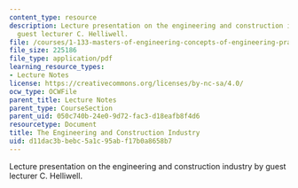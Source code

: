 ```yaml
---
content_type: resource
description: Lecture presentation on the engineering and construction industry by
  guest lecturer C. Helliwell.
file: /courses/1-133-masters-of-engineering-concepts-of-engineering-practice-fall-2007/d11dac3bbebc5a1c95abf17b0a8658b7_lec_12.pdf
file_size: 225186
file_type: application/pdf
learning_resource_types:
- Lecture Notes
license: https://creativecommons.org/licenses/by-nc-sa/4.0/
ocw_type: OCWFile
parent_title: Lecture Notes
parent_type: CourseSection
parent_uid: 050c740b-24e0-9d72-fac3-d18eafb8f4d6
resourcetype: Document
title: The Engineering and Construction Industry
uid: d11dac3b-bebc-5a1c-95ab-f17b0a8658b7
---
```

Lecture presentation on the engineering and construction industry by guest lecturer C. Helliwell.